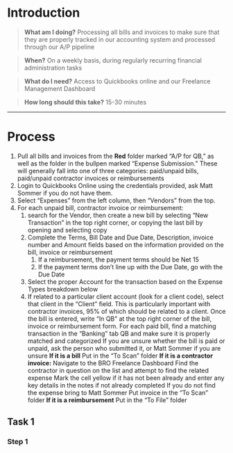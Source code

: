 <!-- TITLE: Process Invoices And Bills -->
<!-- SUBTITLE: A quick summary of Process Invoices And Bills -->

# Introduction

> **What am I doing?**
Processing all bills and invoices to make sure that they are properly tracked in our accounting system and processed through our A/P pipeline

> **When?**
On a weekly basis, during regularly recurring financial administration tasks

> **What do I need?**
Access to Quickbooks online and our Freelance Management Dashboard

> **How long should this take?**
15-30 minutes

-----
# Process
1. Pull all bills and invoices from the **Red** folder marked “A/P for QB,” as well as the folder in the bullpen marked “Expense Submission.” These will generally fall into one of three categories: paid/unpaid bills, paid/unpaid contractor invoices or reimbursements
2. Login to Quickbooks Online using the credentials provided, ask Matt Sommer if you do not have them.
3. Select “Expenses” from the left column, then “Vendors” from the top.
4. For each unpaid bill, contractor invoice or reimbursement:
   1. search for the Vendor, then create a new bill by selecting “New Transaction” in the top right corner, or copying the last bill by opening and selecting copy
   1. Complete the Terms, Bill Date and Due Date, Description, invoice number and Amount fields based on the information provided on the bill, invoice or reimbursement
      1. If a reimbursement, the payment terms should be Net 15
      1. If the payment terms don’t line up with the Due Date, go with the Due Date
   1. Select the proper Account for the transaction based on the Expense Types breakdown below
   1. If related to a particular client account (look for a client code), select that client in the “Client” field. This is particularly important with contractor invoices, 95% of which should be related to a client.
Once the bill is entered, write “In QB” at the top right corner of the bill, invoice or reimbursement form.
For each paid bill, find a matching transaction in the “Banking” tab QB and make sure it is properly matched and categorized
If you are unsure whether the bill is paid or unpaid, ask the person who submitted it, or Matt Sommer if you are unsure
**If it is a bill**
Put in the “To Scan” folder
**If it is a contractor invoice:**
Navigate to the BRO Freelance Dashboard
Find the contractor in question on the list and attempt to find the related expense
Mark the cell yellow if it has not been already and enter any key details in the notes if not already completed
If you do not find the expense bring to Matt Sommer
Put invoice in the “To Scan” folder
**If it is a reimbursement**
Put in the “To File” folder

## Task 1

 
### Step 1


